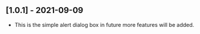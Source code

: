 ## [1.0.1] - 2021-09-09

- This is the simple alert dialog box in future more features will be added.
